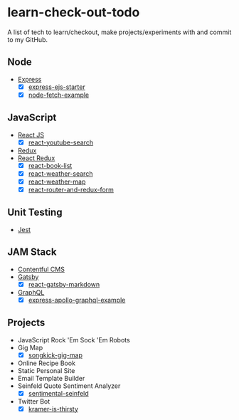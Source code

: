 # learn-check-out-todo

A list of tech to learn/checkout, make projects/experiments with and commit to my GitHub.

## Node

- [Express](https://www.contentful.com/)
  - [x] [express-ejs-starter](https://github.com/thisoldbear/express-ejs-starter)
  - [x] [node-fetch-example](https://github.com/thisoldbear/node-fetch-example)

## JavaScript

- [React JS](https://github.com/facebook/react)
  - [x] [react-youtube-search](https://github.com/thisoldbear/react-youtube-search)
- [Redux](https://github.com/reduxjs/redux)
- [React Redux](https://github.com/reduxjs/react-redux)
  - [x] [react-book-list](https://github.com/thisoldbear/react-book-list)
  - [x] [react-weather-search](https://github.com/thisoldbear/react-weather-search)
  - [x] [react-weather-map](https://github.com/thisoldbear/react-weather-map)
  - [x] [react-router-and-redux-form](https://github.com/thisoldbear/react-router-and-redux-form)

## Unit Testing

- [Jest](https://facebook.github.io/jest/)

## JAM Stack

- [Contentful CMS](https://www.contentful.com/)
- [Gatsby](https://www.contentful.com/)
  - [x] [react-gatsby-markdown](https://github.com/thisoldbear/react-gatsby-markdown)
- [GraphQL](https://www.contentful.com/)
  - [x] [express-apollo-graphql-example](https://github.com/thisoldbear/express-apollo-graphql-example)

## Projects

- JavaScript Rock 'Em Sock 'Em Robots
- Gig Map
  - [x] [songkick-gig-map](https://github.com/thisoldbear/songkick-gig-map)
- Online Recipe Book
- Static Personal Site
- Email Template Builder
- Seinfeld Quote Sentiment Analyzer
  - [x] [sentimental-seinfeld](https://github.com/thisoldbear/sentimental-seinfeld)
- Twitter Bot
  - [x] [kramer-is-thirsty](https://github.com/thisoldbear/kramer-is-thirsty)
